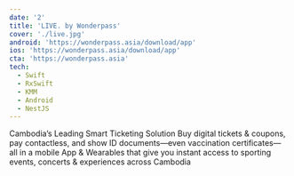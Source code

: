 ```yaml
---
date: '2'
title: 'LIVE. by Wonderpass'
cover: './live.jpg'
android: 'https://wonderpass.asia/download/app'
ios: 'https://wonderpass.asia/download/app'
cta: 'https://wonderpass.asia'
tech:
  - Swift
  - RxSwift
  - KMM
  - Android
  - NestJS
---
```


Cambodia’s Leading Smart Ticketing Solution
Buy digital tickets & coupons, pay contactless, and show ID documents—even vaccination certificates—all in a mobile App & Wearables that give you instant access to sporting events, concerts & experiences across Cambodia
